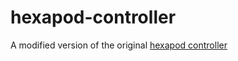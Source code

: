 # hexapod-controller
A modified version of the original [hexapod controller](https://github.com/rchristopher/Hexapod-UCT-Masters)
